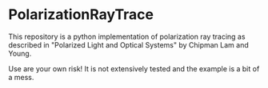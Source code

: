 # PolarizationRayTrace

This repository is a python implementation of polarization ray tracing as described in "Polarized Light and Optical Systems" by Chipman Lam and Young. 

Use are your own risk! It is not extensively tested and the example is a bit of a mess. 

